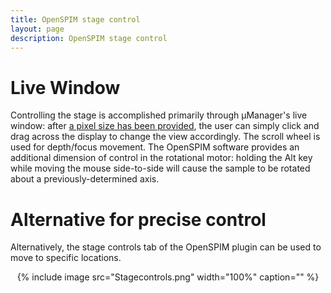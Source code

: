 ```yaml
---
title: OpenSPIM stage control
layout: page
description: OpenSPIM stage control
---
```

# Live Window

Controlling the stage is accomplished primarily through µManager's live window: after [a pixel size has been provided](Pixel_Size_Calibration), the user can simply click and drag across the display to change the view accordingly. The scroll wheel is used for depth/focus movement. The OpenSPIM software provides an additional dimension of control in the rotational motor: holding the Alt key while moving the mouse side-to-side will cause the sample to be rotated about a previously-determined axis.

# Alternative for precise control

Alternatively, the stage controls tab of the OpenSPIM plugin can be used to move to specific locations.

<center>
{% include image src="Stagecontrols.png" width="100%" caption="" %}
</center>
